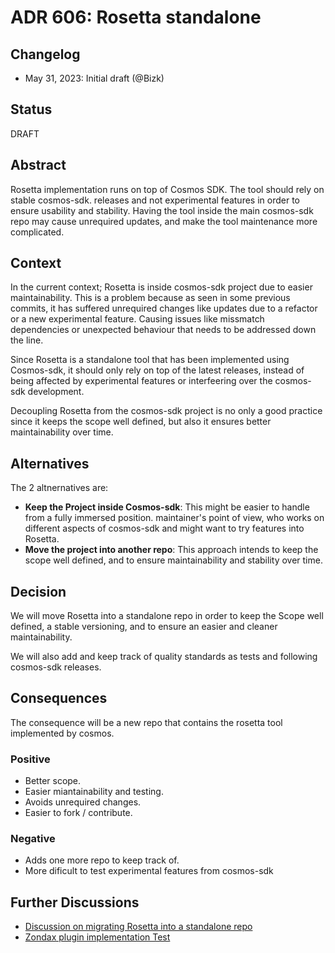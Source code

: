# ADR 606: Rosetta standalone

## Changelog

* May 31, 2023: Initial draft (@Bizk)

## Status

DRAFT

## Abstract

Rosetta implementation runs on top of Cosmos SDK. The tool should rely on stable cosmos-sdk.
releases and not experimental features in order to ensure usability and stability.
Having the tool inside the main cosmos-sdk repo may cause unrequired updates, and make the
tool maintenance more complicated.

## Context

In the current context; Rosetta is inside cosmos-sdk project due to easier maintainability.
This is a problem because as seen in some previous commits, it has suffered unrequired changes
like updates due to a refactor or a new experimental feature. Causing issues like missmatch
dependencies or unexpected behaviour that needs to be addressed down the line.

Since Rosetta is a standalone tool that has been implemented using Cosmos-sdk, it should only
rely on top of the latest releases, instead of being affected by experimental features or
interfeering over the cosmos-sdk development.

Decoupling Rosetta from the cosmos-sdk project is no only a good practice since it keeps the
scope well defined, but also it ensures better maintainability over time.

## Alternatives

The 2 altnernatives are:
- **Keep the Project inside Cosmos-sdk**: This might be easier to handle from a fully immersed position.
maintainer's point of view, who works on different aspects of cosmos-sdk and might want to try
features into Rosetta.
- **Move the project into another repo**: This approach intends to keep the scope well defined,
and to ensure maintainability and stability over time.

## Decision

We will move Rosetta into a standalone repo in order to keep the Scope well defined, a stable
versioning, and to ensure an easier and cleaner maintainability.

We will also add and keep track of quality standards as tests and following cosmos-sdk releases.

## Consequences

The consequence will be a new repo that contains the rosetta tool implemented by cosmos.

### Positive

- Better scope.
- Easier miantainability and testing.
- Avoids unrequired changes.
- Easier to fork / contribute.

### Negative

- Adds one more repo to keep track of.
- More dificult to test experimental features from cosmos-sdk

## Further Discussions

- [Discussion on migrating Rosetta into a standalone repo](https://github.com/cosmos/cosmos-sdk/issues/16276)
- [Zondax plugin implementation Test](https://github.com/Zondax/cosmos-sdk/pull/653)